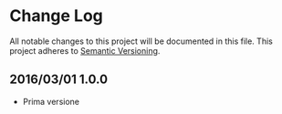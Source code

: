 # Change Log #

All notable changes to this project will be documented in this file.
This project adheres to [Semantic Versioning](http://semver.org/).


## 2016/03/01 1.0.0 ##

 - Prima versione
